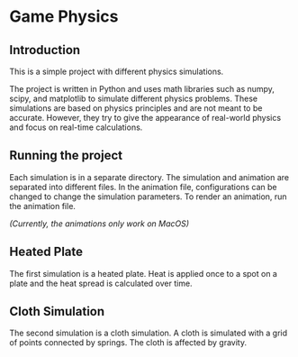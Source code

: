 # Game Physics
## Introduction
This is a simple project with different physics simulations. 

The project is written in Python and uses math libraries such as numpy, scipy, and matplotlib to simulate different 
physics problems. These simulations are based on physics principles and are not meant to be accurate.
However, they try to give the appearance of real-world physics and focus on real-time calculations.

## Running the project
Each simulation is in a separate directory. The simulation and animation are separated into different files.
In the animation file, configurations can be changed to change the simulation parameters. To render an animation, 
run the animation file.

_(Currently, the animations only work on MacOS)_

## Heated Plate
The first simulation is a heated plate. 
Heat is applied once to a spot on a plate and the heat spread is calculated over time.

## Cloth Simulation
The second simulation is a cloth simulation.
A cloth is simulated with a grid of points connected by springs. The cloth is affected by gravity. 